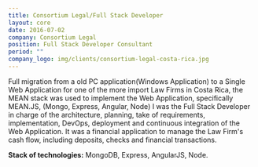 ```yaml
---
title: Consortium Legal/Full Stack Developer
layout: core
date: 2016-07-02
company: Consortium Legal
position: Full Stack Developer Consultant
period: ""
company_logo: img/clients/consortium-legal-costa-rica.jpg
---
```

Full migration from a old PC application(Windows Application) to a Single Web Application for one of the more import Law Firms in Costa Rica, the MEAN stack was used to implement the Web Application, specifically MEAN.JS, (Mongo, Express, Angular, Node) I was the Full Stack Developer in charge of the architecture, planning, take of requirements, implementation, DevOps, deployment and continuous integration of the Web Application. It was a financial application to manage the Law Firm's cash flow, including deposits, checks and financial transactions.  

**Stack of technologies:** MongoDB, Express, AngularJS, Node. 

